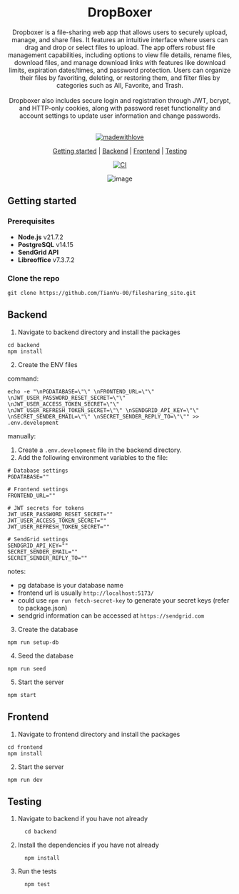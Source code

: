<div align="center">
<h1> DropBoxer</h1> 
Dropboxer is a file-sharing web app that allows users to securely upload, manage, and share files. It features an intuitive interface where users can drag and drop or select files to upload. The app offers robust file management capabilities, including options to view file details, rename files, download files, and manage download links with features like download limits, expiration dates/times, and password protection. Users can organize their files by favoriting, deleting, or restoring them, and filter files by categories such as All, Favorite, and Trash.
<br><br>
Dropboxer also includes secure login and registration through JWT, bcrypt, and HTTP-only cookies, along with password reset functionality and account settings to update user information and change passwords.
<br><br>

[![madewithlove](https://img.shields.io/badge/made_with-❤-red?style=for-the-badge&labelColor=orange
)](https://github.com/Tianyu-00)

[Getting started](https://github.com/TianYu-00/filesharing_site?tab=readme-ov-file#getting-started) | [Backend](https://github.com/TianYu-00/filesharing_site?tab=readme-ov-file#backend) | [Frontend](https://github.com/TianYu-00/filesharing_site?tab=readme-ov-file#frontend) | [Testing](https://github.com/TianYu-00/filesharing_site?tab=readme-ov-file#testing)

[![CI](https://github.com/TianYu-00/filesharing_site/actions/workflows/ci.yml/badge.svg)](https://github.com/TianYu-00/filesharing_site/actions/workflows/ci.yml)

![image](https://github.com/user-attachments/assets/cc915ffa-4439-43e0-bd5d-23daecac261f)
</div>

## Getting started
### Prerequisites
- **Node.js** v21.7.2
- **PostgreSQL** v14.15
- **SendGrid API**
- **Libreoffice** v7.3.7.2

### Clone the repo
```
git clone https://github.com/TianYu-00/filesharing_site.git
```

## Backend
1) Navigate to backend directory and install the packages
```
cd backend
npm install
```

2) Create the ENV files

command:
```
echo -e "\nPGDATABASE=\"\" \nFRONTEND_URL=\"\" \nJWT_USER_PASSWORD_RESET_SECRET=\"\" \nJWT_USER_ACCESS_TOKEN_SECRET=\"\" \nJWT_USER_REFRESH_TOKEN_SECRET=\"\" \nSENDGRID_API_KEY=\"\" \nSECRET_SENDER_EMAIL=\"\" \nSECRET_SENDER_REPLY_TO=\"\"" >> .env.development
```

manually:
  1) Create a `.env.development` file in the backend directory.
  2) Add the following environment variables to the file:
  ```
  # Database settings
  PGDATABASE="" 
  
  # Frontend settings
  FRONTEND_URL="" 
  
  # JWT secrets for tokens
  JWT_USER_PASSWORD_RESET_SECRET="" 
  JWT_USER_ACCESS_TOKEN_SECRET="" 
  JWT_USER_REFRESH_TOKEN_SECRET="" 
  
  # SendGrid settings
  SENDGRID_API_KEY="" 
  SECRET_SENDER_EMAIL="" 
  SECRET_SENDER_REPLY_TO=""
  ```
  notes:
  - pg database is your database name
  - frontend url is usually `http://localhost:5173/`
  - could use `npm run fetch-secret-key` to generate your secret keys (refer to package.json)
  - sendgrid information can be accessed at `https://sendgrid.com`

3) Create the database
```
npm run setup-db
```

4) Seed the database
```
npm run seed
```

5) Start the server
```
npm start
```

## Frontend 
1) Navigate to frontend directory and install the packages
```
cd frontend
npm install
```

2) Start the server
```
npm run dev
```

## Testing
1) Navigate to backend if you have not already
      ```
        cd backend
      ```
2) Install the dependencies if you have not already
      ```
        npm install
      ```
3) Run the tests
      ```
        npm test
      ```

